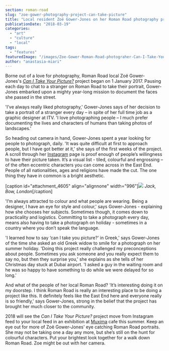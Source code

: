 ```yaml
---
section: roman-road
slug: "zoe-gower-photography-project-can-take-picture"
title: "Local resident Zoë Gower-Jones on her Roman Road photography project"
publicationDate: "2018-03-19"
categories: 
  - "art"
  - "culture"
  - "local"
tags: 
  - "features"
featuredImage: "/images/Zoe-Gower-Roman-Road-photograher-Can-I-Take-Your-Picture.jpg"
author: "anastasia-miari"
---
```


Borne out of a love for photography, Roman Road local Zoë Gower-Jones's [_Can I Take Your Picture?_](https://romanroadlondon.com/can-i-take-your-picture-zoe-gower-photography/) project began on 1 January 2017. Pausing each day to chat to a stranger on Roman Road to take their portrait, Gower-Jones embarked upon a mighty year-long mission to document the faces she passed in the street.

'I’ve always really liked photography,' Gower-Jones says of her decision to take a portrait of a stranger every day – in spite of her full time job as a graphic designer at ITV. 'I love photographing people – I much prefer documenting the lives and characters of humans than taking photos of landscapes.'

So heading out camera in hand, Gower-Jones spent a year looking for people to photograph, daily. 'It was quite difficult at first to approach people, but I have got better at it,' she says of the first weeks of the project. A scroll through her [Instagram](https://www.instagram.com/canitakeyourpicture365/?hl=en) page is proof enough of people’s willingness to have their picture taken. It’s a visual list - tiled, colourful and engrossing – of the often eccentric characters you can come across in the East End. People of all nationalities, ages and religions have made the cut. The one thing they have in common is a bright aesthetic.

\[caption id="attachment\_4605" align="alignnone" width="996"\]![](/images/Roman-Road-people-Zoe-Gower-can-i-take-your-picture-project-05-e1521454517493.jpg) _Jack, Bow, London_\[/caption\]

'I’m always attracted to colour and what people are wearing. Being a designer, I have an eye for style and colour,' says Gower-Jones - explaining how she chooses her subjects. Sometimes though, it comes down to practicality and logistics. Committing to take a photograph every day, means also having to take a photograph on holiday - sometimes in a country where you don’t speak the language.

'I learned how to say ‘can I take you picture?’ in Greek,' says Gower-Jones of the time she asked an old Greek widow to smile for a photograph on her summer holiday. 'Doing this project really challenged my preconceptions about people. Sometimes you ask someone and you really expect them to say no, but then they surprise you,' she explains as she tells of her Christmas day stuck at Dubai airport. 'I asked a guy in the waiting room and he was so happy to have something to do while we were delayed for so long.'

And what of the people of her local Roman Road? 'It’s interesting doing it on my doorstep. I think Roman Road is really an interesting place to be doing a project like this. It definitely feels like the East End here and everyone really is so friendly,' says Gower-Jones, strong in the belief that the project has brought her much closer to the community.

2018 will see the _Can I Take Your Picture?_ project move from Instagram feed to your local feed in an exhibition at [Muxima](https://romanroadlondon.com/muxima-arts-cafe-music-venue/) cafe this summer. Keep an eye out for more of Zoë Gower-Jones' eye catching Roman Road portraits. She may not be taking one a day any more, but she’s still on the hunt for colourful characters. Put your brightest look together for a walk down Roman Road. Zoe might be out with her camera.
